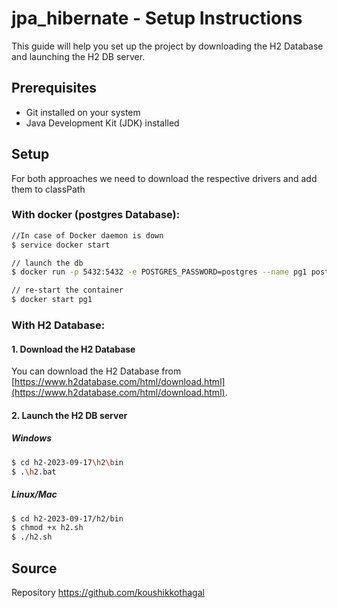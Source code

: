# jpa_hibernate - Setup Instructions

This guide will help you set up the project by downloading the H2 Database and launching the H2 DB server.

## Prerequisites

- Git installed on your system
- Java Development Kit (JDK) installed

## Setup
For both approaches we need to download the respective drivers and add them to classPath

### With docker (postgres Database):
```bash
//In case of Docker daemon is down
$ service docker start

// launch the db
$ docker run -p 5432:5432 -e POSTGRES_PASSWORD=postgres --name pg1 postgres

// re-start the container 
$ docker start pg1
```

### With H2 Database:

#### 1. Download the H2 Database

You can download the H2 Database from [https://www.h2database.com/html/download.html](https://www.h2database.com/html/download.html).

#### 2. Launch the H2 DB server

##### Windows

```bash
$ cd h2-2023-09-17\h2\bin
$ .\h2.bat

```

##### Linux/Mac
```bash
$ cd h2-2023-09-17/h2/bin
$ chmod +x h2.sh
$ ./h2.sh
```

## Source
Repository https://github.com/koushikkothagal
